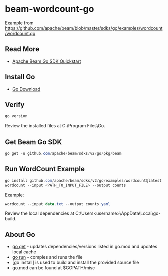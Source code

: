 # beam-wordcount-go
Example from https://github.com/apache/beam/blob/master/sdks/go/examples/wordcount/wordcount.go

## Read More

- [Apache Beam Go SDK Quickstart](https://beam.apache.org/get-started/quickstart-go/)

## Install Go

- [Go Download](https://go.dev/)


## Verify

```PowerShell
go version
```

Review the installed files at C:\Program Files\Go.

## Get Beam Go SDK

```PowerShell
go get -u github.com/apache/beam/sdks/v2/go/pkg/beam
```

## Run WordCount Example

```PowerShell
go install github.com/apache/beam/sdks/v2/go/examples/wordcount@latest
wordcount --input <PATH_TO_INPUT_FILE> --output counts
```

Example: 

```PowerShell
wordcount --input data.txt --output counts.yaml
```

Review the local dependencies at C:\Users\<username>\AppData\Local\go-build.

## About Go

- [go get](cmd/go/internal/get) - updates dependencies/versions listed in go.mod and updates local cache
- [go run]() - comples and runs the file
- [go install] is used to build and install the provided source file
- go.mod can be found at $GOPATH/misc
